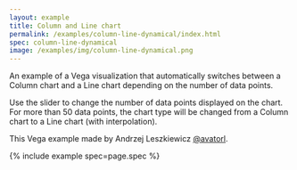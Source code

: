 ```yaml
---
layout: example
title: Column and Line chart
permalink: /examples/column-line-dynamical/index.html
spec: column-line-dynamical
image: /examples/img/column-line-dynamical.png
---
```


An example of a Vega visualization that automatically switches between a Column chart and a Line chart depending on the number of data points.

Use the slider to change the number of data points displayed on the chart. For more than 50 data points, the chart type will be changed from a Column chart to a Line chart (with interpolation).

This Vega example made by Andrzej Leszkiewicz [@avatorl](https://github.com/avatorl).

{% include example spec=page.spec %}

